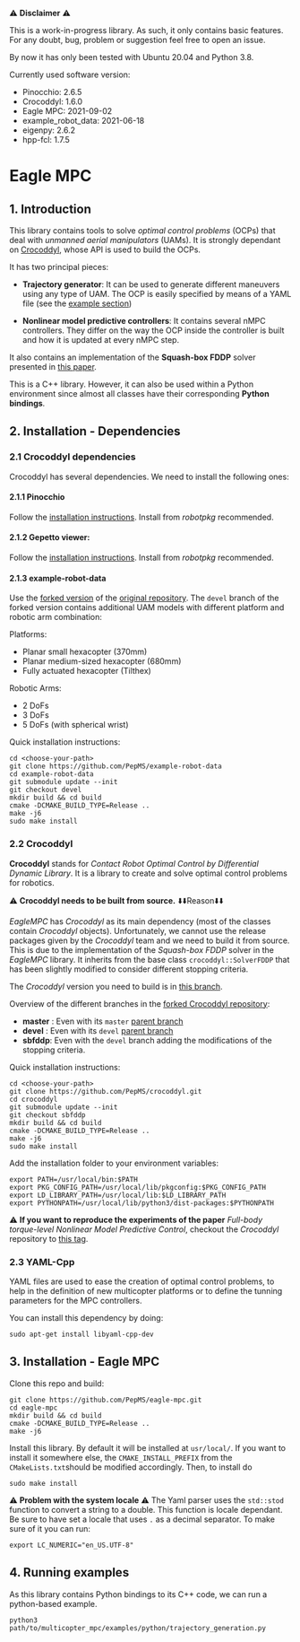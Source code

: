 :warning: **Disclaimer** :warning:

This is a work-in-progress library. As such, it only contains basic features. For any doubt, bug, problem or suggestion feel free to open an issue.

By now it has only been tested with Ubuntu 20.04 and Python 3.8.

Currently used software version:

- Pinocchio: 2.6.5
- Crocoddyl: 1.6.0
- Eagle MPC: 2021-09-02
- example_robot_data: 2021-06-18
- eigenpy: 2.6.2
- hpp-fcl: 1.7.5

# Eagle MPC
## 1. Introduction
This library contains tools to solve *optimal control problems* (OCPs) that deal with *unmanned aerial manipulators* (UAMs).
It is strongly dependant on [Crocoddyl](https://github.com/loco-3d/crocoddyl), whose API is used to build the OCPs.

It has two principal pieces:
- **Trajectory generator**: It can be used to generate different maneuvers using any type of UAM. The OCP is easily specified by means of a YAML file (see the [example section](#examples))

- **Nonlinear model predictive controllers**: It contains several nMPC controllers. They differ on the way the OCP inside the controller is built and how it is updated at every nMPC step.

It also contains an implementation of the **Squash-box FDDP** solver presented in [this paper](http://www.iri.upc.edu/files/scidoc/2352-Squash-box-feasibility-driven-differential-dynamic-programming.pdf).

This is a C++ library. However, it can also be used within a Python environment since almost all classes have their corresponding **Python bindings**.

## 2. Installation - Dependencies
### 2.1 Crocoddyl dependencies
Crocoddyl has several dependencies. We need to install the following ones:

#### 2.1.1 Pinocchio 
Follow the [installation instructions](https://stack-of-tasks.github.io/pinocchio/download.html). Install from *robotpkg* recommended.

#### 2.1.2 Gepetto viewer: 
Follow the [installation instructions](https://github.com/Gepetto/gepetto-viewer-corba). Install from *robotpkg* recommended.

#### 2.1.3 example-robot-data
Use the [forked version](https://github.com/PepMS/example-robot-data) of the [original repository](https://github.com/Gepetto/example-robot-data). 
The `devel` branch of the forked version contains additional UAM models with different platform and robotic arm combination:

Platforms:
- Planar small hexacopter (370mm)
- Planar medium-sized hexacopter (680mm)
- Fully actuated hexacopter (Tilthex)

Robotic Arms:
- 2 DoFs
- 3 DoFs
- 5 DoFs (with spherical wrist)

Quick installation instructions:
```console
cd <choose-your-path>
git clone https://github.com/PepMS/example-robot-data
cd example-robot-data
git submodule update --init
git checkout devel
mkdir build && cd build
cmake -DCMAKE_BUILD_TYPE=Release ..
make -j6
sudo make install
```

### 2.2 Crocoddyl
**Crocoddyl** stands for *Contact Robot Optimal Control by Differential Dynamic Library*. It is a library to create and solve optimal control problems for robotics.

:warning: **Crocoddyl needs to be built from source.** :arrow_down::arrow_down:Reason:arrow_down::arrow_down:

*EagleMPC* has *Crocoddyl* as its main dependency (most of the classes contain *Crocoddyl* objects). Unfortunately, we cannot use the release packages given by the *Crocoddyl* team and we need to build it from source.
This is due to the implementation of the *Squash-box FDDP* solver in the *EagleMPC* library. 
It inherits from the base class `crocoddyl::SolverFDDP` that has been slightly modified to consider different stopping criteria. 

The *Crocoddyl* version you need to build is in [this branch](https://github.com/PepMS/crocoddyl/tree/sbfddp).

Overview of the different branches in the [forked Crocoddyl repository](https://github.com/PepMS/crocoddyl):
- **master** : Even with its `master` [parent branch](https://github.com/loco-3d/crocoddyl/tree/master)
- **devel** : Even with its `devel` [parent branch](https://github.com/loco-3d/crocoddyl/tree/devel)
- **sbfddp**: Even with the `devel` branch adding the modifications of the stopping criteria.

Quick installation instructions:
```console
cd <choose-your-path>
git clone https://github.com/PepMS/crocoddyl.git
cd crocoddyl
git submodule update --init
git checkout sbfddp
mkdir build && cd build
cmake -DCMAKE_BUILD_TYPE=Release ..
make -j6
sudo make install
```

Add the installation folder to your environment variables:
```console
export PATH=/usr/local/bin:$PATH
export PKG_CONFIG_PATH=/usr/local/lib/pkgconfig:$PKG_CONFIG_PATH
export LD_LIBRARY_PATH=/usr/local/lib:$LD_LIBRARY_PATH
export PYTHONPATH=/usr/local/lib/python3/dist-packages:$PYTHONPATH
```

 ⚠️ **If you want to reproduce the experiments of the paper** *Full-body torque-level Nonlinear Model Predictive Control*, checkout the *Crocoddyl* repository to [this tag](https://github.com/PepMS/crocoddyl/releases/tag/fbtlnmpc_uam).

### 2.3 YAML-Cpp
YAML files are used to ease the creation of optimal control problems, to help in the definition of new multicopter platforms or to define the tunning parameters for the MPC controllers. 

You can install this dependency by doing:
```console
sudo apt-get install libyaml-cpp-dev
```

## 3. Installation - Eagle MPC

Clone this repo and build:
```console
git clone https://github.com/PepMS/eagle-mpc.git
cd eagle-mpc
mkdir build && cd build
cmake -DCMAKE_BUILD_TYPE=Release ..
make -j6
```

Install this library. By default it will be installed at `usr/local/`. If you want to install it somewhere else, the `CMAKE_INSTALL_PREFIX` from the `CMakeLists.txt`should be modified accordingly. Then, to install do
```
sudo make install
```

:warning: **Problem with the system locale** :warning: The Yaml parser uses the `std::stod` function to convert a string to a double. This function is locale dependant. Be sure to have set a locale that uses `.` as a decimal separator. To make sure of it you can run:
```
export LC_NUMERIC="en_US.UTF-8"
```

## <a name="examples"></a> 4. Running examples
As this library contains Python bindings to its C++ code, we can run a python-based example.
```
python3 path/to/multicopter_mpc/examples/python/trajectory_generation.py
```
